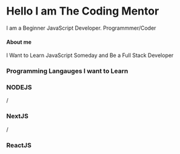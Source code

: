 <h1>Hello I am The Coding Mentor</h1>

<p>I am a Beginner JavaScript Developer. Programmmer/Coder</p>

<h4>About me</h4>
<p>I Want to Learn JavaScript Someday and Be a Full Stack Developer</p>

<h3>Programming Langauges I want to Learn </h3>
<h3>NODEJS</h3> / <h3>NextJS</h3> / <h3>ReactJS</h3>
